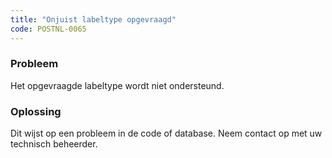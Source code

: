 ```yaml
---
title: "Onjuist labeltype opgevraagd"
code: POSTNL-0065
---
```

### Probleem

Het opgevraagde labeltype wordt niet ondersteund.

### Oplossing

Dit wijst op een probleem in de code of database. Neem contact op met uw technisch beheerder.
